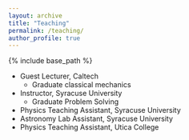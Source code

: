 ```yaml
---
layout: archive
title: "Teaching"
permalink: /teaching/
author_profile: true
---
```


{% include base_path %}

* Guest Lecturer, Caltech
  * Graduate classical mechanics
* Instructor, Syracuse University
  * Graduate Problem Solving
* Physics Teaching Assistant, Syracuse University
* Astronomy Lab Assistant, Syracuse University
* Physics Teaching Assistant, Utica College

